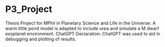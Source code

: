 # P3_Project
Thesis Project for MPhil in Planetary Science and Life in the Universe. 
A warm little pond model is adapted to include urea and simulate a M dwarf exoplanet environment.
ChatGPT Declaration: ChatGPT was used to aid in debugging and plotting of results. 
